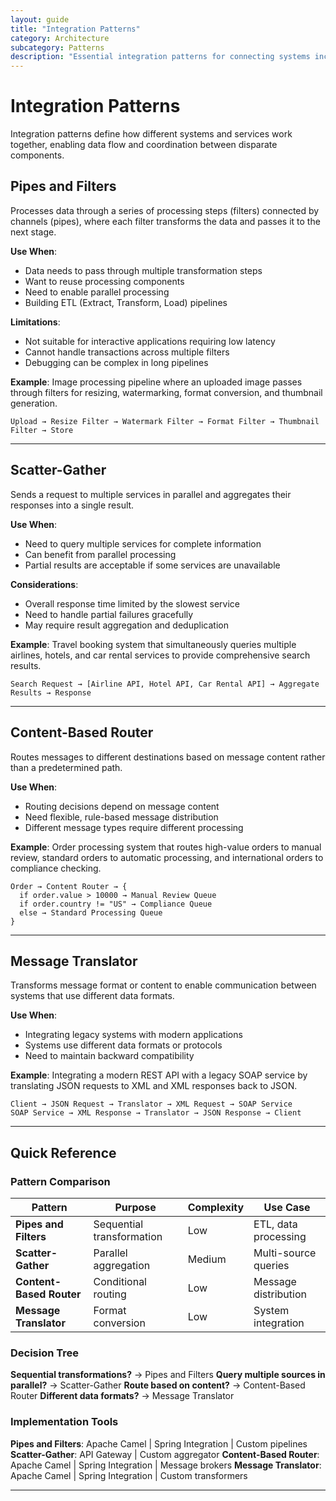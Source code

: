 ```yaml
---
layout: guide
title: "Integration Patterns"
category: Architecture
subcategory: Patterns
description: "Essential integration patterns for connecting systems including pipes and filters, API gateway, service mesh, and data transformation strategies."
---
```


# Integration Patterns

Integration patterns define how different systems and services work together, enabling data flow and coordination between disparate components.

## Pipes and Filters

Processes data through a series of processing steps (filters) connected by channels (pipes), where each filter transforms the data and passes it to the next stage.

**Use When**:
- Data needs to pass through multiple transformation steps
- Want to reuse processing components
- Need to enable parallel processing
- Building ETL (Extract, Transform, Load) pipelines

**Limitations**:
- Not suitable for interactive applications requiring low latency
- Cannot handle transactions across multiple filters
- Debugging can be complex in long pipelines

**Example**: Image processing pipeline where an uploaded image passes through filters for resizing, watermarking, format conversion, and thumbnail generation.

```
Upload → Resize Filter → Watermark Filter → Format Filter → Thumbnail Filter → Store
```

---

## Scatter-Gather

Sends a request to multiple services in parallel and aggregates their responses into a single result.

**Use When**:
- Need to query multiple services for complete information
- Can benefit from parallel processing
- Partial results are acceptable if some services are unavailable

**Considerations**:
- Overall response time limited by the slowest service
- Need to handle partial failures gracefully
- May require result aggregation and deduplication

**Example**: Travel booking system that simultaneously queries multiple airlines, hotels, and car rental services to provide comprehensive search results.

```
Search Request → [Airline API, Hotel API, Car Rental API] → Aggregate Results → Response
```

---

## Content-Based Router

Routes messages to different destinations based on message content rather than a predetermined path.

**Use When**:
- Routing decisions depend on message content
- Need flexible, rule-based message distribution
- Different message types require different processing

**Example**: Order processing system that routes high-value orders to manual review, standard orders to automatic processing, and international orders to compliance checking.

```
Order → Content Router → {
  if order.value > 10000 → Manual Review Queue
  if order.country != "US" → Compliance Queue
  else → Standard Processing Queue
}
```

---

## Message Translator

Transforms message format or content to enable communication between systems that use different data formats.

**Use When**:
- Integrating legacy systems with modern applications
- Systems use different data formats or protocols
- Need to maintain backward compatibility

**Example**: Integrating a modern REST API with a legacy SOAP service by translating JSON requests to XML and XML responses back to JSON.

```
Client → JSON Request → Translator → XML Request → SOAP Service
SOAP Service → XML Response → Translator → JSON Response → Client
```

---

## Quick Reference

### Pattern Comparison

| Pattern | Purpose | Complexity | Use Case |
|---------|---------|------------|----------|
| **Pipes and Filters** | Sequential transformation | Low | ETL, data processing |
| **Scatter-Gather** | Parallel aggregation | Medium | Multi-source queries |
| **Content-Based Router** | Conditional routing | Low | Message distribution |
| **Message Translator** | Format conversion | Low | System integration |

### Decision Tree

**Sequential transformations?** → Pipes and Filters
**Query multiple sources in parallel?** → Scatter-Gather
**Route based on content?** → Content-Based Router
**Different data formats?** → Message Translator

### Implementation Tools

**Pipes and Filters**: Apache Camel | Spring Integration | Custom pipelines
**Scatter-Gather**: API Gateway | Custom aggregator
**Content-Based Router**: Apache Camel | Spring Integration | Message brokers
**Message Translator**: Apache Camel | Spring Integration | Custom transformers

---
